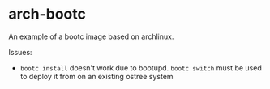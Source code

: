# arch-bootc
An example of a bootc image based on archlinux.

Issues:
 - `bootc install` doesn't work due to bootupd. `bootc switch` must be used to deploy it from on an existing ostree system
